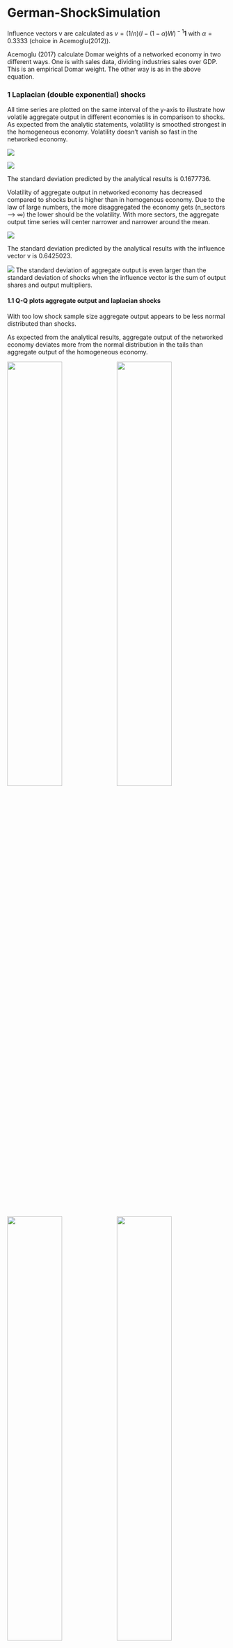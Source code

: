 German-ShockSimulation
================

Influence vectors v are calculated as
*v* = (1/*n*)(*I* − (1 − *α*)*W*)<sup> − 1</sup>**1** with *α* = 0.3333
(choice in Acemoglu(2012)).

Acemoglu (2017) calculate Domar weights of a networked economy in two
different ways. One is with sales data, dividing industries sales over
GDP. This is an empirical Domar weight. The other way is as in the above
equation.

### 1 Laplacian (double exponential) shocks

All time series are plotted on the same interval of the y-axis to
illustrate how volatile aggregate output in different economies is in
comparison to shocks. As expected from the analytic statements,
volatility is smoothed strongest in the homogeneous economy. Volatility
doesn’t vanish so fast in the networked economy.

![](German-ShockSimulation_files/figure-gfm/shock-timeseries-1.png)<!-- -->

![](German-ShockSimulation_files/figure-gfm/timeseries_AggOut_homogenousEconomy-1.png)<!-- -->

The standard deviation predicted by the analytical results is 0.1677736.

Volatility of aggregate output in networked economy has decreased
compared to shocks but is higher than in homogenous economy. Due to the
law of large numbers, the more disaggregated the economy gets
(n\_sectors –&gt; ∞) the lower should be the volatility. With more
sectors, the aggregate output time series will center narrower and
narrower around the mean.

![](German-ShockSimulation_files/figure-gfm/timeseries_AggOut_networkedEconomy-1.png)<!-- -->

The standard deviation predicted by the analytical results with the
influence vector v is 0.6425023.

![](German-ShockSimulation_files/figure-gfm/timeseries_AggOut_heterogenousNetworkedEconomy-1.png)<!-- -->
The standard deviation of aggregate output is even larger than the
standard deviation of shocks when the influence vector is the sum of
output shares and output multipliers.

#### 1.1 Q-Q plots aggregate output and laplacian shocks

With too low shock sample size aggregate output appears to be less
normal distributed than shocks.

As expected from the analytical results, aggregate output of the
networked economy deviates more from the normal distribution in the
tails than aggregate output of the homogeneous economy.

<img src="German-ShockSimulation_files/figure-gfm/QQ-plot_networkedVSshocks-1.png" width="50%" /><img src="German-ShockSimulation_files/figure-gfm/QQ-plot_networkedVSshocks-2.png" width="50%" />

<img src="German-ShockSimulation_files/figure-gfm/QQ-plot_homogenousVSshocks-1.png" width="50%" /><img src="German-ShockSimulation_files/figure-gfm/QQ-plot_homogenousVSshocks-2.png" width="50%" />

<img src="German-ShockSimulation_files/figure-gfm/QQ-plot_heterogeneousnetworkedVSshocks-1.png" width="50%" /><img src="German-ShockSimulation_files/figure-gfm/QQ-plot_heterogeneousnetworkedVSshocks-2.png" width="50%" />

### 2 Normal shocks

    ## [1] "ggplot(data= shocked_Economies$shock_output , aes(timestep, networkedEconomy)) + geom_line() + \n  geom_vridgeline(data = res.select, aes(group = time, width = ..density..), \n                  stat = \"ydensity\", scale = 5000, fill = NA, color = \"blue\", size = 1) "

![](German-ShockSimulation_files/figure-gfm/shock-timeseries_normal-1.png)<!-- -->

![](German-ShockSimulation_files/figure-gfm/timeseries_AggOut_homogenousEconomy_normal-1.png)<!-- -->

The standard deviation predicted by the analytical results is 0.1184706.

![](German-ShockSimulation_files/figure-gfm/timeseries_AggOut_networkedEconomy_normal-1.png)<!-- -->

Using the lower bound approximation of the influence vector v, only
including the direct and first order effects, the predicted standard
deviation is . And for the influence vector v with all higher order
effects: 0.4536927.

![](German-ShockSimulation_files/figure-gfm/timeseries_AggOut_heterogeneousnetworkedEconomy_normal-1.png)<!-- -->

#### 2.1 Q-Q plots aggregate output and normal shocks

<img src="German-ShockSimulation_files/figure-gfm/QQ-plot_networkedVSshocks_normal-1.png" width="50%" /><img src="German-ShockSimulation_files/figure-gfm/QQ-plot_networkedVSshocks_normal-2.png" width="50%" />

<img src="German-ShockSimulation_files/figure-gfm/QQ-plot_homogenousVSshocks_normal-1.png" width="50%" /><img src="German-ShockSimulation_files/figure-gfm/QQ-plot_homogenousVSshocks_normal-2.png" width="50%" />

<img src="German-ShockSimulation_files/figure-gfm/QQ-plot_heterogeneousnetworkedVSshocks_normal-1.png" width="50%" /><img src="German-ShockSimulation_files/figure-gfm/QQ-plot_heterogeneousnetworkedVSshocks_normal-2.png" width="50%" />

    ## # A tibble: 2 × 5
    ##   shockdistr shocks homogeneous networked heterogeneousnetworked
    ##   <chr>       <dbl>       <dbl>     <dbl>                  <dbl>
    ## 1 normal      0.998       0.118     0.454                   1.06
    ## 2 laplace     1.41        0.168     0.643                   1.51

    % latex table generated in R 4.1.2 by xtable 1.8-4 package
    % Sun Jan 23 14:19:01 2022
    \begin{table}[ht]
    \centering
    \begin{tabular}{rlrrrr}
      \hline
     & shockdistr & shocks & homogeneous & networked & heterogeneousnetworked \\ 
      \hline
    1 & normal & 1.00 & 0.12 & 0.45 & 1.06 \\ 
      2 & laplace & 1.41 & 0.17 & 0.64 & 1.51 \\ 
       \hline
    \end{tabular}
    \end{table}

#### 3. influence vector v CCDF

![](German-ShockSimulation_files/figure-gfm/plot_v_CCDF-1.png)<!-- -->

Calculate the statistic delta indicating tail risk.

    ## [1] 1

    ## [1] 3.371985

    ## [1] 6.098964

    ## % latex table generated in R 4.1.2 by xtable 1.8-4 package
    ## % Sun Jan 23 14:19:01 2022
    ## \begin{table}[ht]
    ## \centering
    ## \begin{tabular}{rrrr}
    ##   \hline
    ##  & homogeneous & networked & heterogeneousnetworked \\ 
    ##   \hline
    ## 1 & 1.00 & 3.37 & 6.10 \\ 
    ##    \hline
    ## \end{tabular}
    ## \end{table}
